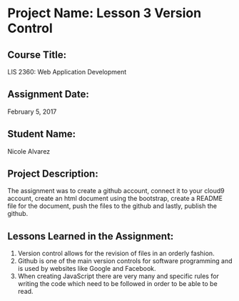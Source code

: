 # Project Name:  Lesson 3 Version Control

## Course Title:
LIS 2360:  Web Application Development

## Assignment Date:  
February 5, 2017

## Student Name:  
Nicole Alvarez

## Project Description:
The assignment was to create a github account, connect it to your cloud9 account, create an html document using the bootstrap, create a README file for the document, push the files to the github and lastly, publish the github.

## Lessons Learned in the Assignment:
1. Version control allows for the revision of files in an orderly fashion.
2. Github is one of the main version controls for software programming and is used by websites like Google and Facebook.
3. When creating JavaScript there are very many and specific rules for writing the code which need to be followed in order to be able to be read.
